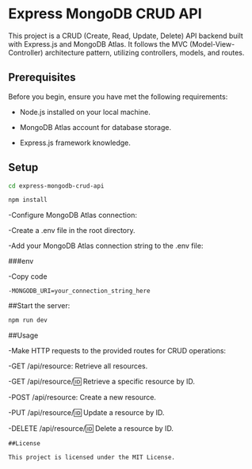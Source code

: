 # Express MongoDB CRUD API

This project is a CRUD (Create, Read, Update, Delete) API backend built with Express.js and MongoDB Atlas. It follows the MVC (Model-View-Controller) architecture pattern, utilizing controllers, models, and routes.

## Prerequisites

Before you begin, ensure you have met the following requirements:

- Node.js installed on your local machine.

- MongoDB Atlas account for database storage.

- Express.js framework knowledge.

## Setup

```bash
cd express-mongodb-crud-api
```
```bash
npm install
```

-Configure MongoDB Atlas connection:

-Create a .env file in the root directory.

-Add your MongoDB Atlas connection string to the .env file:

###env

-Copy code
```
-MONGODB_URI=your_connection_string_here
```

##Start the server:

```bash
npm run dev
```

##Usage

-Make HTTP requests to the provided routes for CRUD operations:

-GET /api/resource: Retrieve all resources.

-GET /api/resource/:id: Retrieve a specific resource by ID.

-POST /api/resource: Create a new resource.

-PUT /api/resource/:id: Update a resource by ID.

-DELETE /api/resource/:id: Delete a resource by ID.

```
##License

This project is licensed under the MIT License.
```
